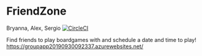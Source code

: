 # FriendZone
Bryanna, Alex, Sergio
[![CircleCI](https://circleci.com/gh/APonce24/SecretProject.svg?style=svg)](https://circleci.com/gh/APonce24/SecretProject)

Find friends to play boardgames with and schedule a date and time to play!
https://groupapp20190930092337.azurewebsites.net/
